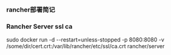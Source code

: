 ### rancher部署简记


### Rancher Server ssl ca
sudo docker run -d --restart=unless-stopped -p 8080:8080 -v /some/dir/cert.crt:/var/lib/rancher/etc/ssl/ca.crt rancher/server